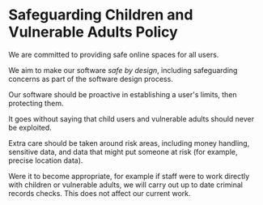 # Safeguarding Children and Vulnerable Adults Policy

We are committed to providing safe online spaces for all users.

We aim to make our software _safe by design_, including safeguarding concerns as part of the
software design process.

Our software should be proactive in establishing a user's limits, then protecting them.

It goes without saying that child users and vulnerable adults should never be exploited.

Extra care should be taken around risk areas, including money handling, sensitive data, and
data that might put someone at risk (for example, precise location data).

Were it to become appropriate, for example if staff were to work directly with children or vulnerable adults,
we will carry out up to date criminal records checks. This does not affect our current work.
